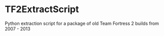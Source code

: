 # TF2ExtractScript
Python extraction script for a package of old Team Fortress 2 builds from 2007 - 2013
